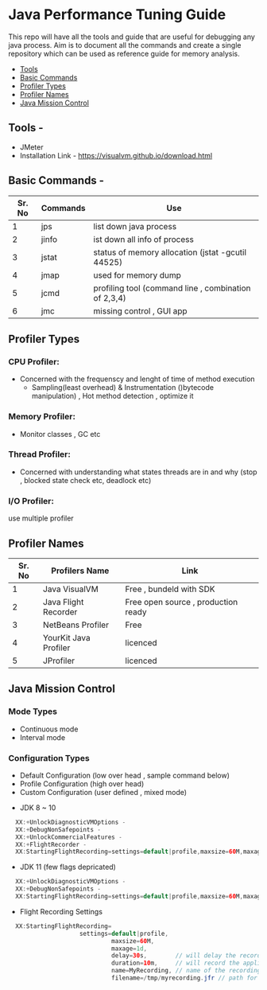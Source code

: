 # Java Performance Tuning Guide

This repo will have all the tools and guide that are useful for debugging any java process. Aim  is to document all the commands and create a single repository which can be used as reference guide for memory analysis.

- [Tools](#tools)
- [Basic Commands](#basic-commands)
- [Profiler Types](#profiler-types)
- [Profiler Names](#profiler-names)
- [Java Mission Control](#java-mission-control)

## Tools - 
* JMeter
* Installation Link - https://visualvm.github.io/download.html

## Basic Commands - 
| Sr. No|Commands|Use|
| ------------- | ------------- | ------------- |
| 1 | jps | list down java process |
| 2 | jinfo| ist down all info of process |
| 3 | jstat | status of memory allocation (jstat -gcutil 44525) |
| 4 | jmap| used for memory dump |
| 5 | jcmd | profiling tool (command line , combination of 2,3,4) |
| 6 | jmc| missing control , GUI app |

## Profiler Types
### CPU Profiler: 
- Concerned with the frequenscy and lenght of time of method execution  
    * Sampling(least overhead) & Instrumentation ()bytecode manipulation) ,  Hot method detection , optimize it 
### Memory Profiler: 
- Monitor classes , GC etc
### Thread Profiler: 
- Concerned with understanding what states threads are in and why (stop , blocked state check etc, deadlock etc)
### I/O Profiler: 

 use multiple profiler 
 
## Profiler Names 
| Sr. No|Profilers Name|Link|
| ------------- | ------------- | ------------- |
|1|Java VisualVM|Free , bundeld with SDK|
|2|Java Flight Recorder|Free open source , production ready|
|3|NetBeans Profiler|Free|
|4|YourKit Java Profiler|licenced|
|5|JProfiler|licenced|


## Java Mission Control
### Mode Types
 -  Continuous mode 
 -  Interval mode 

### Configuration Types
 * Default Configuration (low over head , sample command below)
 * Profile Configuration (high over head)
 * Custom Configuration (user defined , mixed mode)
 
- JDK 8 ~ 10
``` java 
  XX:+UnlockDiagnosticVMOptions -
  XX:+DebugNonSafepoints -
  XX:+UnlockCommercialFeatures -
  XX:+FlightRecorder - 
  XX:StartingFlightRecording=settings=default|profile,maxsize=60M,maxage=1d
```  

- JDK 11 (few flags depricated)
``` java 
  XX:+UnlockDiagnosticVMOptions -
  XX:+DebugNonSafepoints -
  XX:StartingFlightRecording=settings=default|profile,maxsize=60M,maxage=1d
```  

- Flight Recording Settings 
``` java
  XX:StartingFlightRecording=
                    settings=default|profile,
                             maxsize=60M,
                             maxage=1d,
                             delay=30s,        // will delay the recording after 30 sec , warmup etc 
                             duration=10m,     // will record the application for 10 min 
                             name=MyRecording, // name of the recording 
                             filename=/tmp/myrecording.jfr // path for recording
                                      
``` 

